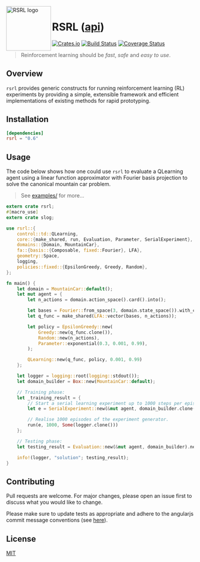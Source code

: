 <img align="left" width="120" title="RSRL logo" src="https://github.com/tspooner/rsrl/raw/master/logo.png">

# RSRL ([api](https://docs.rs/rsrl/))

[![Crates.io](https://img.shields.io/crates/v/rsrl.svg)](https://crates.io/crates/rsrl)
[![Build Status](https://travis-ci.org/tspooner/rsrl.svg?branch=master)](https://travis-ci.org/tspooner/rsrl)
[![Coverage Status](https://coveralls.io/repos/github/tspooner/rsrl/badge.svg?branch=master)](https://coveralls.io/github/tspooner/rsrl?branch=master)

> Reinforcement learning should be _fast_, _safe_ and _easy to use_.

## Overview

``rsrl`` provides generic constructs for running reinforcement learning (RL)
experiments by providing a simple, extensible framework and efficient
implementations of existing methods for rapid prototyping.

## Installation
```toml
[dependencies]
rsrl = "0.6"
```

## Usage
The code below shows how one could use `rsrl` to evaluate a QLearning agent
using a linear function approximator with Fourier basis projection to solve the
canonical mountain car problem.

> See [examples/](https://github.com/tspooner/rsrl/tree/master/examples) for
> more...

```rust
extern crate rsrl;
#[macro_use]
extern crate slog;

use rsrl::{
    control::td::QLearning,
    core::{make_shared, run, Evaluation, Parameter, SerialExperiment},
    domains::{Domain, MountainCar},
    fa::{basis::{Composable, fixed::Fourier}, LFA},
    geometry::Space,
    logging,
    policies::fixed::{EpsilonGreedy, Greedy, Random},
};

fn main() {
    let domain = MountainCar::default();
    let mut agent = {
        let n_actions = domain.action_space().card().into();

        let bases = Fourier::from_space(3, domain.state_space()).with_constant();
        let q_func = make_shared(LFA::vector(bases, n_actions));

        let policy = EpsilonGreedy::new(
            Greedy::new(q_func.clone()),
            Random::new(n_actions),
            Parameter::exponential(0.3, 0.001, 0.99),
        );

        QLearning::new(q_func, policy, 0.001, 0.99)
    };

    let logger = logging::root(logging::stdout());
    let domain_builder = Box::new(MountainCar::default);

    // Training phase:
    let _training_result = {
        // Start a serial learning experiment up to 1000 steps per episode.
        let e = SerialExperiment::new(&mut agent, domain_builder.clone(), 1000);

        // Realise 1000 episodes of the experiment generator.
        run(e, 1000, Some(logger.clone()))
    };

    // Testing phase:
    let testing_result = Evaluation::new(&mut agent, domain_builder).next().unwrap();

    info!(logger, "solution"; testing_result);
}
```

## Contributing
Pull requests are welcome. For major changes, please open an issue first to
discuss what you would like to change.

Please make sure to update tests as appropriate and adhere to the angularjs
commit message conventions (see
[here](https://gist.github.com/stephenparish/9941e89d80e2bc58a153)).

## License
[MIT](https://choosealicense.com/licenses/mit/)

